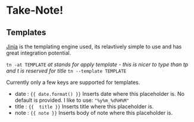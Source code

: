 # Take-Note!


## Templates
[Jinja]() is the templating engine used, its relavtively simple to use and has great integration potential.

`tn -at TEMPLATE` *at stands for apply template - this is nicer to type than tp and t is reserved for title*
`tn --template TEMPLATE`

Currently only a few keys are supported for templates.
- date : `{{ date.format() }}`
    Inserts date where this placeholder is.
    No default is provided. I like to use: `"%y%m_%d%H%M"`
- title : `{{  title }}`
    Inserts title where this placeholder is.
- note : `{{ note }}`
    Inserts body of note where this placeholder is.
